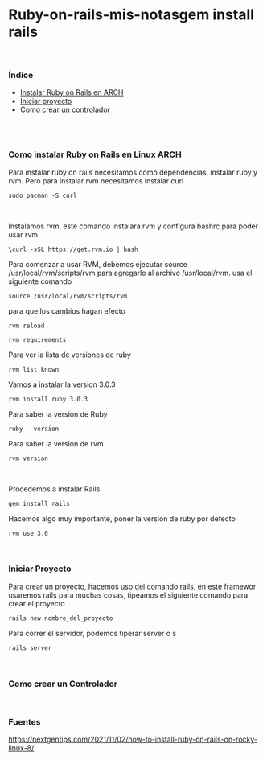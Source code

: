 # Ruby-on-rails-mis-notasgem install rails

 <br/>
 
### Índice 
* [Instalar Ruby on Rails en ARCH](#install_ruby_on_rails)
* [Iniciar proyecto](#init_project)
* [Como crear un controlador](#controller)


 <br/>
 
 


</br>

 <a name="install_ruby_on_rails"></a>
### **Como instalar Ruby on Rails en Linux ARCH**
Para instalar ruby on rails necesitamos como dependencias, instalar ruby y rvm. Pero para instalar rvm necesitamos instalar curl
```
sudo pacman -S curl
```


</br>

Instalamos rvm, este comando instalara rvm y configura bashrc para poder usar rvm
```
\curl -sSL https://get.rvm.io | bash
```

Para comenzar a usar RVM, debemos ejecutar source /usr/local/rvm/scripts/rvm para agregarlo al archivo /usr/local/rvm. usa el siguiente comando
```
source /usr/local/rvm/scripts/rvm
```

para que los cambios hagan efecto
```
rvm reload
```

```
rvm requirements
```

Para ver la lista de versiones de ruby
```
rvm list known
```

Vamos a instalar la version 3.0.3
```
rvm install ruby 3.0.3
```

Para saber la version de Ruby
```
ruby --version
```

Para saber la version de rvm
```
rvm version
```

</br>

Procedemos a instalar Rails
```
gem install rails
```

Hacemos algo muy importante, poner la version de ruby por defecto
```
rvm use 3.0    
```

</br>

 <a name="init_project"></a>
### **Iniciar Proyecto**
Para crear un proyecto, hacemos uso del comando rails, en este framewor usaremos rails para muchas cosas,  tipeamos el siguiente comando para crear el proyecto
```
rails new nombre_del_proyecto   
```

Para correr el servidor, podemos tiperar server o s
```
rails server  
```
</br>


 <a name="controller"></a>
### **Como crear un Controlador**



</br>

### **Fuentes**
https://nextgentips.com/2021/11/02/how-to-install-ruby-on-rails-on-rocky-linux-8/

